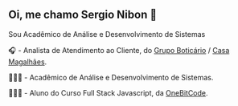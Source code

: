 ## Oi, me chamo Sergio Nibon 👋
Sou Acadêmico de Análise e Desenvolvimento de Sistemas

🎧 - Analista de Atendimento ao Cliente, do [Grupo Boticário](https://www.grupoboticario.com.br/) / [Casa Magalhães](https://www.casamagalhaes.com.br/).

👨🏼‍🎓 - Acadêmico de Análise e Desenvolvimento de Sistemas.

👨🏼‍💻 - Aluno do Curso Full Stack Javascript, da [OneBitCode](https://onebitcode.com/).

